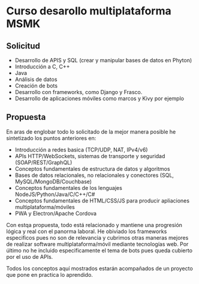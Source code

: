 # Curso desarollo multiplataforma MSMK

## Solicitud
- Desarrollo de APIS y SQL (crear y manipular bases de datos en Phyton)
- Introducción a C, C++ 
- Java 
- Análisis de datos
- Creación de bots
- Desarrollo con frameworks, como Django y Frasco. 
- Desarrollo de aplicaciones móviles como marcos y Kivy por ejemplo

## Propuesta
En aras de englobar todo lo solicitado de la mejor manera posible he sintetizado los puntos anteriores en:

- Introducción a redes basica (TCP/UDP, NAT, IPv4/v6)
- APIs HTTP/WebSockets, sistemas de transporte y seguridad (SOAP/REST/GraphQL)
- Conceptos fundamentales de estructura de datos y algoritmos
- Bases de datos relacionales, no relacionales y conectores (SQL, MySQL/MongoDB/Couchbase)
- Conceptos fundamentales de los lenguajes NodeJS/Python/Java/C/C++/C#
- Conceptos fundamentales de HTML/CSS/JS para producir apliaciones multiplataforma/móviles
- PWA y Electron/Apache Cordova

Con estqa propuesta, todo está relacionado y mantiene una progresión lógica y real con el panorma laboral. 
He obiviado los frameworks especificos pues no son de relevancia y cubrimos otras maneras mejores de realizar software multiplataforma/móvil mediante tecnologías web.
Por último no he incluido especificamente el tema de bots pues queda cubierto por el uso de APIs.

Todos los conceptos aquí mostrados estarán acompañados de un proyecto que pone en practica lo aprendido.

